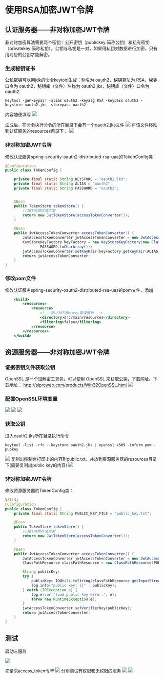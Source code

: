 # 使用RSA加密JWT令牌

## 认证服务器——非对称加密JWT令牌

非对称加密算法需要两个密钥：公开密钥（publickey:简称公钥）和私有密钥（privatekey:简称私钥）。公钥与私钥是一对，如果用私钥对数据进行加密，只有用对应的公钥才能解密。

### 生成秘钥证书
公私密钥可以用jdk的命令keytool生成：别名为 oauth2，秘钥算法为 RSA，秘钥口令为 oauth2，秘钥库（文件）名称为 oauth2.jks，秘钥库（文件）口令为 oauth2
```shell
keytool -genkeypair -alias oauth2 -keyalg RSA -keypass oauth2 -keystore oauth2.jks -storepass oauth2
```
内容随便填写
![](.README_images/72a8a8dd.png)

生成后，在命令执行命令的所在目录下会有一个oauth2.jks文件
![](.README_images/147b65e2.png)
将该文件移动到认证服务的resources目录下：
![](.README_images/1cfaa235.png)

### 非对称加密JWT令牌
修改认证服务spring-security-oauth2-distributed-rsa-uaa的TokenConfig类：
```java
@Configuration
public class TokenConfig {

    private final static String KEYSTORE = "oauth2.jks";
    private final static String ALIAS = "oauth2";
    private final static String PASSWORD = "oauth2";


    @Bean
    public TokenStore tokenStore() {
        //JWT令牌存储方案
        return new JwtTokenStore(accessTokenConverter());
    }

    @Bean
    public JwtAccessTokenConverter accessTokenConverter() {
        JwtAccessTokenConverter jwtAccessTokenConverter = new JwtAccessTokenConverter();
        KeyStoreKeyFactory keyFactory = new KeyStoreKeyFactory(new ClassPathResource(KEYSTORE),
                PASSWORD.toCharArray());
        jwtAccessTokenConverter.setKeyPair(keyFactory.getKeyPair(ALIAS));
        return jwtAccessTokenConverter;
    }
}
```
### 修改pom文件
修改认证服务spring-security-oauth2-distributed-rsa-uaa的pom文件，添加
```xml
    <build>
        <resources>
            <resource>
                <!-- 防止JKS被maven错误解析 -->
                <directory>src/main/resources</directory>
                <filtering>false</filtering>
            </resource>
        </resources>
    </build>
```
## 资源服务器——非对称加密JWT令牌
### 证据密钥文件获取公钥
OpenSSL 是一个加解密工具包，可以使用 OpenSSL 来获取公钥，下载网址。下载地址：
http://slproweb.com/products/Win32OpenSSL.html
![](.README_images/9e6ed366.png)

### 配置OpenSSL环境变量
![](.README_images/77979048.png)
![](.README_images/16e0a734.png)
![](.README_images/37856862.png)

### 获取公钥
进入oauth2.jks所在目录执行命令
```shell
keytool -list -rfc --keystore oauth2.jks | openssl x509 -inform pem -pubkey
```
![](.README_images/b5c71bfa.png)
复制出控制台打印出的内容到public.txt，并放到资源服务器的resources目录下(需要复制出public key的内容)
![](.README_images/90bd1ec1.png)

### 非对称加密JWT令牌
修改资源服务器的TokenConfig类：
```java
@Slf4j
@Configuration
public class TokenConfig {
    private final static String PUBLIC_KEY_FILE = "public_key.txt";

    @Bean
    public TokenStore tokenStore() {
        //JWT令牌存储方案
        return new JwtTokenStore(accessTokenConverter());
    }

    @Bean
    public JwtAccessTokenConverter accessTokenConverter() {
        JwtAccessTokenConverter jwtAccessTokenConverter = new JwtAccessTokenConverter();
        ClassPathResource classPathResource = new ClassPathResource(PUBLIC_KEY_FILE);

        String publicKey;
        try {
            publicKey= IOUtils.toString(classPathResource.getInputStream(),"UTF-8");
            log.info("public key: {}" , publicKey);
        } catch (IOException e) {
            log.error("load public key error.", e);
            throw new RuntimeException(e);
        }
        jwtAccessTokenConverter.setVerifierKey(publicKey);
        return jwtAccessTokenConverter;
    }
}
```

## 测试
启动三服务

![](.README_images/4893826d.png)

先请求access_token令牌
![](.README_images/b97ea7e3.png)
分别测试有权限和无权限的服务
![](.README_images/56f48691.png)
![](.README_images/e03d9645.png)


